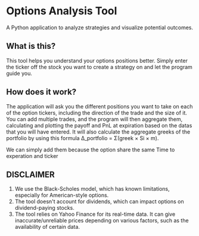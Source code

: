 # Options Analysis Tool

A Python application to analyze strategies and visualize potential outcomes.

## What is this?

This tool helps you understand your options positions better. Simply enter the ticker off the stock you want to create a strategy on and let the program guide you.

## How does it work?

The application will ask you the different positions you want to take on each of the option tickers, including the direction of the trade and the size of it. You can add multiple trades, and the program will then aggregate them, calculating and plotting the payoff and PnL at expiration based on the datas that you will have entered. It will also calculate the aggregate greeks of the portfolio by using this formula
Δ_portfolio = Σ(greek × Si × m).

We can simply add them because the option share the same Time to experation and ticker

## DISCLAIMER
1. We use the Black-Scholes model, which has known limitations, especially for American-style options.
2. The tool doesn't account for dividends, which can impact options on dividend-paying stocks.
3. The tool relies on Yahoo Finance for its real-time data. It can give inaccurate/unreliable prices depending on various factors, such as the availability of certain data.
